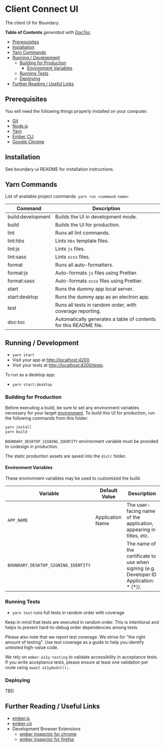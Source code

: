 # Client Connect UI

The client UI for Boundary.

<!-- START doctoc generated TOC please keep comment here to allow auto update -->
<!-- DON'T EDIT THIS SECTION, INSTEAD RE-RUN doctoc TO UPDATE -->
**Table of Contents**  *generated with [DocToc](https://github.com/thlorenz/doctoc)*

- [Prerequisites](#prerequisites)
- [Installation](#installation)
- [Yarn Commands](#yarn-commands)
- [Running / Development](#running--development)
  - [Building for Production](#building-for-production)
    - [Environment Variables](#environment-variables)
  - [Running Tests](#running-tests)
  - [Deploying](#deploying)
- [Further Reading / Useful Links](#further-reading--useful-links)

<!-- END doctoc generated TOC please keep comment here to allow auto update -->

## Prerequisites

You will need the following things properly installed on your computer.

* [Git](https://git-scm.com/)
* [Node.js](https://nodejs.org/)
* [Yarn](https://yarnpkg.com/)
* [Ember CLI](https://ember-cli.com/)
* [Google Chrome](https://google.com/chrome/)

## Installation

See boundary-ui README for installation instructions.

## Yarn Commands

List of available project commands.  `yarn run <command-name>`

| Command | Description |
| ------- | ----------- |
| build:development | Builds the UI in development mode. |
| build | Builds the UI for production. |
| lint | Runs all lint commands. |
| lint:hbs | Lints `hbs` template files. |
| lint:js | Lints `js` files. |
| lint:sass | Lints `scss` files. |
| format | Runs all auto-formatters. |
| format:js | Auto-formats `js` files using Prettier. |
| format:sass | Auto-formats `scss` files using Prettier. |
| start | Runs the dummy app local server. |
| start:desktop | Runs the dummy app as an electron app. |
| test | Runs all tests in random order, with coverage reporting. |
| doc:toc | Automatically generates a table of contents for this README file. |


## Running / Development

* `yarn start`
* Visit your app at [http://localhost:4200](http://localhost:4200).
* Visit your tests at [http://localhost:4200/tests](http://localhost:4200/tests).

To run as a desktop app:
* `yarn start:desktop`

### Building for Production

Before executing a build, be sure to set any environment variables necessary
for your target [environment](#environment-variables).  To build this UI for
production, run the following commands from this folder:

```bash
yarn install
yarn build
```

`BOUNDARY_DESKTOP_SIGNING_IDENTITY` environment variable must be provided
to codesign in production.

The static production assets are saved into the `dist/` folder.

#### Environment Variables

These environment variables may be used to customized the build.

| Variable | Default Value | Description |
| -------- | ------------- | ----------- |
| `APP_NAME` | Application Name | The user-facing name of the application, appearing in titles, etc. |
| `BOUNDARY_DESKTOP_SIGNING_IDENTITY` | | The name of the certificate to use when signing (e.g. Developer ID Application: * (*)). |

### Running Tests

* `yarn test` runs full tests in random order with coverage

Keep in mind that tests are executed in random order.  This is intentional
and helps to prevent hard-to-debug order dependencies among tests.

Please also note that we report test coverage.  We strive for "the right amount
of testing".  Use test coverage as a guide to help you identify untested
high-value code.

We rely on `ember-a11y-testing` to validate accessibility in acceptance tests.
If you write acceptance tests, please ensure at least one validation per
route using `await a11yAudit();`.

### Deploying

TBD

## Further Reading / Useful Links

* [ember.js](https://emberjs.com/)
* [ember-cli](https://ember-cli.com/)
* Development Browser Extensions
  * [ember inspector for chrome](https://chrome.google.com/webstore/detail/ember-inspector/bmdblncegkenkacieihfhpjfppoconhi)
  * [ember inspector for firefox](https://addons.mozilla.org/en-US/firefox/addon/ember-inspector/)
